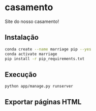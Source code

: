 # casamento

Site do nosso casamento!

## Instalação

```bash
conda create --name marriage pip --yes
conda activate marriage
pip install -r pip_requirements.txt
```

## Execução

```bash
python app/manage.py runserver
```

## Exportar páginas HTML

